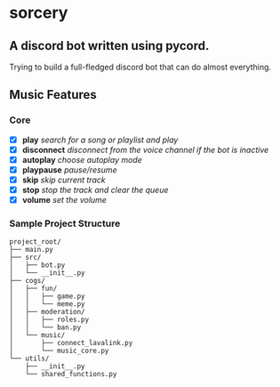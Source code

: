 # sorcery
## A discord bot written using pycord.
Trying to build a full-fledged discord bot that can do almost everything.

## Music Features
### Core

- [x] **play** *search for a song or playlist and play*
- [x] **disconnect** *disconnect from the voice channel if the bot is inactive*
- [x] **autoplay** *choose autoplay mode*
- [x] **playpause** *pause/resume*
- [x] **skip** *skip current track*
- [x] **stop** *stop the track and clear the queue*
- [x] **volume** *set the volume*

### Sample Project Structure
```
project_root/
├── main.py
├── src/
│   ├── bot.py
│   └── __init__.py
├── cogs/
│   ├── fun/
│   │   ├── game.py
│   │   └── meme.py
│   ├── moderation/
│   │   ├── roles.py
│   │   └── ban.py
│   └── music/
│       ├── connect_lavalink.py
│       └── music_core.py
└── utils/
    ├── __init__.py
    └── shared_functions.py
```

